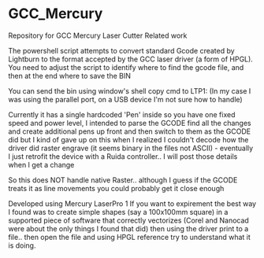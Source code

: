 # GCC_Mercury
Repository for GCC Mercury Laser Cutter Related work

The powershell script attempts to convert standard Gcode created by Lightburn to the format accepted by the GCC laser driver (a form of HPGL). 
You need to adjust the script to identify where to find the gcode file, and then at the end where to save the BIN

You can send the bin using window's shell copy cmd to LTP1: (In my case I was using the parallel port, on a USB device I'm not sure how to handle)

Currently it has a single hardcoded 'Pen' inside so you have one fixed speed and power level, I intended to parse the GCODE find all the changes and create additional pens up front and then switch to them as the GCODE did but I kind of gave up on this when I realized I couldn't decode how the driver did raster engrave (it seems binary in the files not ASCII) - eventually I just retrofit the device with a Ruida controller.. I will post those details when I get a change

So this does NOT handle native Raster.. although I guess if the GCODE treats it as line movements you could probably get it close enough

Developed using Mercury LaserPro 1
If you want to expirement the best way I found was to create simple shapes (say a 100x100mm square) in a supported piece of software that correctly vectorizes (Corel and Nanocad were about the only things I found that did) then using the driver print to a file.. then open the file and using HPGL reference try to understand what it is doing.
